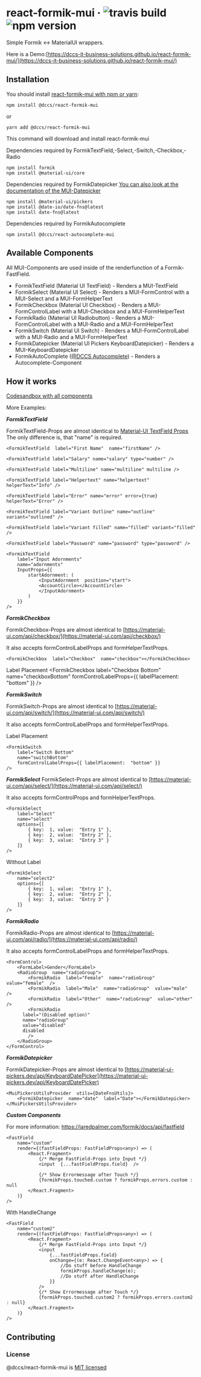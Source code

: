 # react-formik-mui &middot; ![travis build](https://img.shields.io/travis/DCCS-IT-Business-Solutions/react-formik-mui.svg) ![npm version](https://img.shields.io/npm/v/@dccs/react-formik-mui.svg)

Simple Formik <-> MaterialUI wrappers.

Here is a Demo:[https://dccs-it-business-solutions.github.io/react-formik-mui/](https://dccs-it-business-solutions.github.io/react-formik-mui/)

## Installation

You should install [react-formik-mui with npm or yarn](https://www.npmjs.com/package/@dccs/react-formik-mui):

    npm install @dccs/react-formik-mui

or

    yarn add @dccs/react-formik-mui

This command will download and install react-formik-mui

Dependencies required by FormikTextField,-Select,-Switch,-Checkbox,-Radio

    npm install formik
    npm install @material-ui/core

Dependencies required by FormikDatepicker
[You can also look at the documentation of the MUI-Datepicker](https://material-ui-pickers.dev/getting-started/installation)

    npm install @material-ui/pickers
    npm install @date-io/date-fns@latest
    npm install date-fns@latest

Dependencies required by FormikAutocomplete

    npm install @dccs/react-autocomplete-mui

## Available Components

All MUI-Components are used inside of the renderfunction of a Formik-FastField.

- FormikTextField (Material UI TextField) - Renders a MUI-TextField
- FormikSelect (Material UI Select) - Renders a MUI-FormControl with a MUI-Select and a MUI-FormHelperText
- FormikCheckbox (Material UI Checkbox) - Renders a MUI-FormControlLabel with a MUI-Checkbox and a MUI-FormHelperText
- FormikRadio (Material UI Radiobutton) - Renders a MUI-FormControlLabel with a MUI-Radio and a MUI-FormHelperText
- FormikSwitch (Material UI Switch) - Renders a MUI-FormControlLabel with a MUI-Radio and a MUI-FormHelperText
- FormikDatepicker (Material UI Pickers KeyboardDatepicker) - Renders a MUI-KeyboardDatepicker
- FormikAutoComplete ([@DCCS Autocomplete](https://www.npmjs.com/package/@dccs/react-autocomplete-mui)) - Renders a Autocomplete-Component

## How it works

[Codesandbox with all components](https://codesandbox.io/s/trusting-star-d5rup)

More Examples:

**_FormikTextField_**

FormikTextField-Props are almost identical to [Material-UI TextField Props](https://material-ui.com/de/api/text-field/)
The only difference is, that "name" is required.

    <FormikTextField  label="First Name"  name="firstName" />

    <FormikTextField label="Salary" name="salary" type="number" />

    <FormikTextField label="Multiline" name="multiline" multiline />

    <FormikTextField label="Helpertext" name="helpertext" helperText="Info" />

    <FormikTextField label="Error" name="error" error={true} helperText="Error" />

    <FormikTextField label="Variant Outline" name="outline" variant="outlined" />

    <FormikTextField label="Variant filled" name="filled" variant="filled" />

    <FormikTextField label="Password" name="password" type="password" />

    <FormikTextField
    	label="Input Adornments"
    	name="adornments"
    	InputProps={{
    		startAdornment: (
    			<InputAdornment  position="start">
    			<AccountCircle></AccountCircle>
    			</InputAdornment>
    		)
    	}}
    />

**_FormikCheckbox_**

FormikCheckbox-Props are almost identical to [https://material-ui.com/api/checkbox/](https://material-ui.com/api/checkbox/)

It also accepts formControlLabelProps and formHelperTextProps.

    <FormikCheckbox  label="Checkbox"  name="checkbox"></FormikCheckbox>

Label Placement
<FormikCheckbox
label="Checkbox Bottom"
name="checkboxBottom"
formControlLabelProps={{ labelPlacement:  "bottom" }}
/>

**_FormikSwitch_**

FormikSwitch-Props are almost identical to [https://material-ui.com/api/switch/](https://material-ui.com/api/switch/)

It also accepts formControlLabelProps and formHelperTextProps.
<FormikSwitch  label="Switch"  name="switch"></FormikSwitch>

Label Placement

    <FormikSwitch
    	label="Switch Bottom"
    	name="switchBottom"
    	formControlLabelProps={{ labelPlacement:  "bottom" }}
    />

**_FormikSelect_**
FormikSelect-Props are almost identical to [https://material-ui.com/api/select/](https://material-ui.com/api/select/)

It also accepts formControlProps and formHelperTextProps.

    <FormikSelect
    	label="Select"
    	name="select"
    	options={[
    		{ key:  1, value:  "Entry 1" },
    		{ key:  2, value:  "Entry 2" },
    		{ key:  3, value:  "Entry 3" }
    	]}
    />

Without Label

    <FormikSelect
    	name="select2"
    	options={[
    		{ key:  1, value:  "Entry 1" },
    		{ key:  2, value:  "Entry 2" },
    		{ key:  3, value:  "Entry 3" }
    	]}
    />

**_FormikRadio_**

FormikRadio-Props are almost identical to [https://material-ui.com/api/radio/](https://material-ui.com/api/radio/)

It also accepts formControlLabelProps and formHelperTextProps.

    <FormControl>
    	<FormLabel>Gender</FormLabel>
    	<RadioGroup  name="radioGroup">
    		<FormikRadio  label="Female"  name="radioGroup"  value="female"  />
    		<FormikRadio  label="Male"  name="radioGroup"  value="male"  />
    		<FormikRadio  label="Other"  name="radioGroup"  value="other"  />
    		<FormikRadio
          label="(Disabled option)"
          name="radioGroup"
          value="disabled"
          disabled
    		/>
    	</RadioGroup>
    </FormControl>

**_FormikDatepicker_**

FormikDatepicker-Props are almost identical to [https://material-ui-pickers.dev/api/KeyboardDatePicker](https://material-ui-pickers.dev/api/KeyboardDatePicker)

    <MuiPickersUtilsProvider  utils={DateFnsUtils}>
    	<FormikDatepicker  name="date"  label="Date"></FormikDatepicker>
    </MuiPickersUtilsProvider>

**_Custom Components_**

For more information: https://jaredpalmer.com/formik/docs/api/fastfield

    <FastField
    	name="custom"
    	render={(fastFieldProps: FastFieldProps<any>) => (
    		<React.Fragment>
    			{/* Merge FastField-Props into Input */}
    			<input  {...fastFieldProps.field}  />

    			{/* Show Errormessage after Touch */}
    			{formikProps.touched.custom ? formikProps.errors.custom : null
    		</React.Fragment>
    	)}
    />

With HandleChange

    <FastField
    	name="custom2"
    	render={(fastFieldProps: FastFieldProps<any>) => (
    		<React.Fragment>
    			{/* Merge FastField-Props into Input */}
    			<input
    				{...fastFieldProps.field}
    				onChange={(e: React.ChangeEvent<any>) => {
    					//Do stuff before HandleChange
    					formikProps.handleChange(e);
    					//Do stuff after HandleChange
    				}}
    			/>
    			{/* Show Errormessage after Touch */}
    			{formikProps.touched.custom2 ? formikProps.errors.custom2 : null}
    		</React.Fragment>
    	)}
    />

## Contributing

### License

@dccs/react-formik-mui is [MIT licensed](https://github.com/facebook/react/blob/master/LICENSE)
